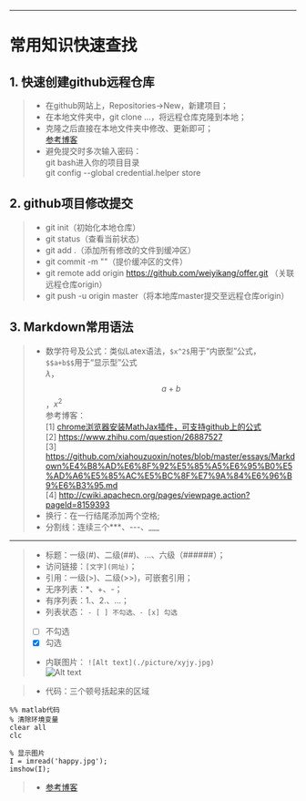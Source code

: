 
---
# 常用知识快速查找
## 1. 快速创建github远程仓库
> * 在github网站上，Repositories->New，新建项目；  
> * 在本地文件夹中，git clone ...，将远程仓库克隆到本地； 
> * 克隆之后直接在本地文件夹中修改、更新即可；  
> [参考博客](https://www.jianshu.com/p/7f8c80056233)
> * 避免提交时多次输入密码：  
> git bash进入你的项目目录  
> git config --global credential.helper store  

## 2. github项目修改提交
> * git init（初始化本地仓库）
> * git status（查看当前状态）
> * git add .（添加所有修改的文件到缓冲区）
> * git commit -m ""（提价缓冲区的文件）
> * git remote add origin https://github.com/weiyikang/offer.git （关联远程仓库origin）
> * git push -u origin master（将本地库master提交至远程仓库origin）


## 3. Markdown常用语法  
> * 数学符号及公式：类似Latex语法，```$x^2$```用于“内嵌型”公式，```$$a+b$$```用于“显示型”公式  
$\lambda$，$$a+b$$，$x^2$  
> 参考博客：  
> [1] [chrome浏览器安装MathJax插件，可支持github上的公式](https://chrome.google.com/webstore/detail/mathjax-plugin-for-github/ioemnmodlmafdkllaclgeombjnmnbima)  
> [2] https://www.zhihu.com/question/26887527   
> [3] https://github.com/xiahouzuoxin/notes/blob/master/essays/Markdown%E4%B8%AD%E6%8F%92%E5%85%A5%E6%95%B0%E5%AD%A6%E5%85%AC%E5%BC%8F%E7%9A%84%E6%96%B9%E6%B3%95.md  
> [4] http://cwiki.apachecn.org/pages/viewpage.action?pageId=8159393  
> * 换行：在一行结尾添加两个空格;  
> * 分割线：连续三个***、---、___  
***
> * 标题：一级(#)、二级(##)、...、六级（######）；  
> * 访问链接：```[文字](网址)```；  
> * 引用：一级(>)、二级(>>)，可嵌套引用；  
> * 无序列表：*、+、-；  
> * 有序列表：1.、2.、...；  
> * 列表状态：
```- [ ] 不勾选、- [x] 勾选```  
> - [ ] 不勾选  
> - [x] 勾选  
> * 内联图片：
```![Alt text](./picture/xyjy.jpg)```  
![Alt text](./picture/xyjy.jpg)  

> * 代码：三个顿号括起来的区域
```
%% matlab代码
% 清除环境变量
clear all
clc

% 显示图片
I = imread('happy.jpg');
imshow(I);
```  
> * [参考博客](https://coding.net/help/doc/project/markdown.html)  

